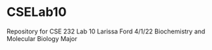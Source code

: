 # CSELab10
Repository for CSE 232 Lab 10
Larissa Ford
4/1/22
Biochemistry and Molecular Biology Major
